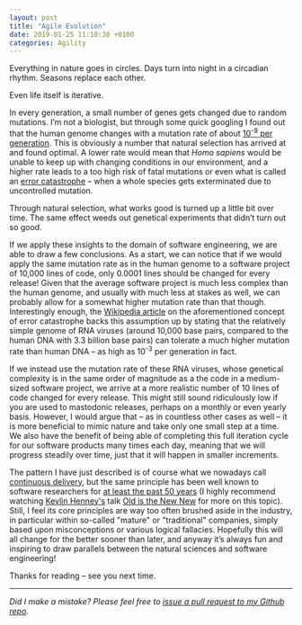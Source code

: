 ```yaml
---
layout: post
title: "Agile Evolution"
date: 2019-01-25 11:10:38 +0100
categories: Agility
---
```


Everything in nature goes in circles. Days turn into night in a circadian rhythm. Seasons replace each other.

Even life itself is iterative.

In every generation, a small number of genes gets changed due to random mutations. I’m not a biologist, but through some quick googling I found out that the human genome changes with a mutation rate of about [10<sup>-8</sup> per generation](http://science.sciencemag.org/content/328/5978/636.abstract). This is obviously a number that natural selection has arrived at and found optimal. A lower rate would mean that *Homo sapiens* would be unable to keep up with changing conditions in our environment, and a higher rate leads to a too high risk of fatal mutations or even what is called an [error catastrophe](https://jvi.asm.org/content/80/1/20.full) – when a whole species gets exterminated due to uncontrolled mutation.

Through natural selection, what works good is turned up a little bit over time. The same effect weeds out genetical experiments that didn’t turn out so good.

If we apply these insights to the domain of software engineering, we are able to draw a few conclusions. As a start, we can notice that if we would apply the same mutation rate as in the human genome to a software project of 10,000 lines of code, only 0.0001 lines should be changed for every release! Given that the average software project is much less complex than the human genome, and usually with much less at stakes as well, we can probably allow for a somewhat higher mutation rate than that though. Interestingly enough, the [Wikipedia article](https://en.wikipedia.org/wiki/Error_catastrophe) on the aforementioned concept of error catastrophe backs this assumption up by stating that the relatively simple genome of RNA viruses (around 10,000 base pairs, compared to the human DNA with 3.3 billion base pairs) can tolerate a much higher mutation rate than human DNA – as high as 10<sup>-3</sup> per generation in fact.

If we instead use the mutation rate of these RNA viruses, whose genetical complexity is in the same order of magnitude as a the code in a medium-sized software project, we arrive at a more realistic number of 10 lines of code changed for every release. This might still sound ridiculously low if you are used to mastodonic releases, perhaps on a monthly or even yearly basis. However, I would argue that – as in countless other cases as well – it is more beneficial to mimic nature and take only one small step at a time. We also have the benefit of being able of completing this full iteration cycle for our software products many times each day, meaning that we will progress steadily over time, just that it will happen in smaller increments.

The pattern I have just described is of course what we nowadays call [continuous delivery](https://en.wikipedia.org/wiki/Continuous_delivery), but the same principle has been well known to software researchers for [at least the past 50 years](http://homepages.cs.ncl.ac.uk/brian.randell/NATO/nato1968.PDF) (I highly recommend watching [Kevlin Henney's](https://about.me/kevlin) talk [Old is the New New](https://www.youtube.com/watch?v=AbgsfeGvg3E) for more on this topic). Still, I feel its core principles are way too often brushed aside in the industry, in particular within so-called "mature" or "traditional" companies, simply based upon misconceptions or various logical fallacies. Hopefully this will all change for the better sooner than later, and anyway it’s always fun and inspiring to draw parallels between the natural sciences and software engineering!

Thanks for reading – see you next time.


---

*Did I make a mistake? Please feel free to [issue a pull request to my Github repo](https://github.com/Sundin/sundin.github.io).*
